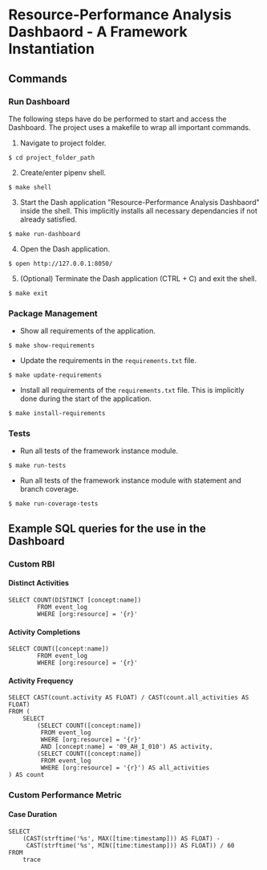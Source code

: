 # Resource-Performance Analysis Dashbaord - A Framework Instantiation

## Commands
### Run Dashboard
The following steps have do be performed to start and access the Dashboard. The project uses a makefile to wrap all important commands.
1. Navigate to project folder.
```
$ cd project_folder_path
```
2. Create/enter pipenv shell.
```
$ make shell
```
3. Start the Dash application "Resource-Performance Analysis Dashbaord" inside the shell. This implicitly installs all necessary dependancies if not already satisfied.
```
$ make run-dashboard
```
4. Open the Dash application.
```
$ open http://127.0.0.1:8050/
```
5. (Optional) Terminate the Dash application (CTRL + C) and exit the shell.
```
$ make exit
```

### Package Management
- Show all requirements of the application.
```
$ make show-requirements
```
- Update the requirements in the `requirements.txt` file.
```
$ make update-requirements
```
- Install all requirements of the `requirements.txt` file. This is implicitly done during the start of the application.
```
$ make install-requirements
```

### Tests
- Run all tests of the framework instance module.
```
$ make run-tests
```
- Run all tests of the framework instance module with statement and branch coverage.
```
$ make run-coverage-tests
```

## Example SQL queries for the use in the Dashboard
### Custom RBI
#### Distinct Activities
```
SELECT COUNT(DISTINCT [concept:name])
        FROM event_log
        WHERE [org:resource] = '{r}'
```
#### Activity Completions
```
SELECT COUNT([concept:name])
        FROM event_log
        WHERE [org:resource] = '{r}'
```
#### Activity Frequency
```
SELECT CAST(count.activity AS FLOAT) / CAST(count.all_activities AS FLOAT)
FROM (
    SELECT
        (SELECT COUNT([concept:name])
         FROM event_log
         WHERE [org:resource] = '{r}'
         AND [concept:name] = '09_AH_I_010') AS activity,
        (SELECT COUNT([concept:name])
         FROM event_log
         WHERE [org:resource] = '{r}') AS all_activities
) AS count
```
### Custom Performance Metric

#### Case Duration
```
SELECT
    (CAST(strftime('%s', MAX([time:timestamp])) AS FLOAT) - 
     CAST(strftime('%s', MIN([time:timestamp])) AS FLOAT)) / 60
FROM
    trace
```

